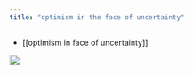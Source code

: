```yaml
---
title: "optimism in the face of uncertainty"
---
```


- [[optimism in face of uncertainty]]

<img src='https://scrapbox.io/api/pages/nishio/en/icon' alt='en.icon' height="19.5"/>
